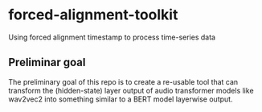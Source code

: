 # forced-alignment-toolkit
Using forced alignment timestamp to process time-series data

## Preliminar goal

The preliminary goal of this repo is to create a re-usable tool that can transform the (hidden-state) layer output of audio transformer models like wav2vec2 into something similar to a BERT model layerwise output.

